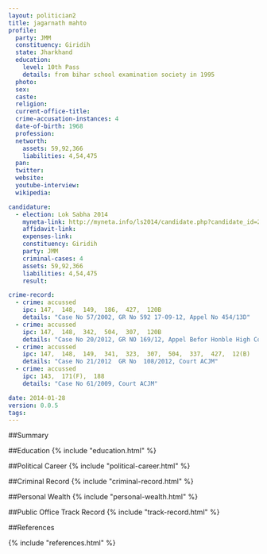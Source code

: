 ```yaml
---
layout: politician2
title: jagarnath mahto
profile: 
  party: JMM
  constituency: Giridih
  state: Jharkhand
  education: 
    level: 10th Pass
    details: from bihar school examination society in 1995
  photo: 
  sex: 
  caste: 
  religion: 
  current-office-title: 
  crime-accusation-instances: 4
  date-of-birth: 1968
  profession: 
  networth: 
    assets: 59,92,366
    liabilities: 4,54,475
  pan: 
  twitter: 
  website: 
  youtube-interview: 
  wikipedia: 

candidature: 
  - election: Lok Sabha 2014
    myneta-link: http://myneta.info/ls2014/candidate.php?candidate_id=2815
    affidavit-link: 
    expenses-link: 
    constituency: Giridih 
    party: JMM
    criminal-cases: 4
    assets: 59,92,366
    liabilities: 4,54,475
    result:  

crime-record: 
  - crime: accussed
    ipc: 147,  148,  149,  186,  427,  120B
    details: "Case No 57/2002, GR No 592 17-09-12, Appel No 454/13D" 
  - crime: accussed
    ipc: 147,  148,  342,  504,  307,  120B
    details: "Case No 20/2012, GR NO 169/12, Appel Befor Honble High Court Under Addmision dubble Branch" 
  - crime: accussed
    ipc: 147,  148,  149,  341,  323,  307,  504,  337,  427,  12(B)
    details: "Case No 21/2012  GR No  108/2012, Court ACJM" 
  - crime: accussed
    ipc: 143,  171(F),  188
    details: "Case No 61/2009, Court ACJM" 

date: 2014-01-28
version: 0.0.5
tags: 
---
```

##Summary


##Education
{% include "education.html" %}


##Political Career
{% include "political-career.html" %}


##Criminal Record
{% include "criminal-record.html" %}


##Personal Wealth
{% include "personal-wealth.html" %}


##Public Office Track Record
{% include "track-record.html" %}


##References


{% include "references.html" %}